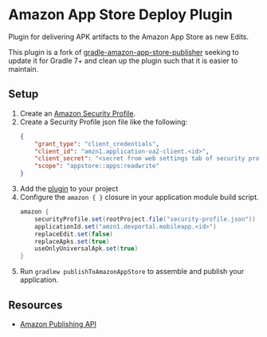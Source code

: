 # Amazon App Store Deploy Plugin
Plugin for delivering APK artifacts to the Amazon App Store as new Edits.

This plugin is a fork of [gradle-amazon-app-store-publisher](https://github.com/BrantApps/gradle-amazon-app-store-publisher) seeking to update it for Gradle 7+ and clean up the plugin such that it is easier to maintain.

## Setup
1. Create an [Amazon Security Profile](https://developer.amazon.com/docs/app-submission-api/auth.html).
2. Create a Security Profile json file like the following:
      ```json
      {
          "grant_type": "client_credentials",
          "client_id": "amzn1.application-oa2-client.<id>",
          "client_secret": "<secret from web settings tab of security profile>",
          "scope": "appstore::apps:readwrite"
      }
      ```
3. Add the [plugin](https://plugins.gradle.org/plugin/com.angel.amazon-app-store-publisher) to your project 
4. Configure the `amazon { }` closure in your application module build script.
    ```groovy
    amazon {
        securityProfile.set(rootProject.file("security-profile.json"))
        applicationId.set("amzn1.devportal.mobileapp.<id>")
        replaceEdit.set(false)
        replaceApks.set(true)
        useOnlyUniversalApk.set(true)
    }
    ```
5. Run `gradlew publishToAmazonAppStore` to assemble and publish your application.

## Resources
 * [Amazon Publishing API](https://developer.amazon.com/docs/app-submission-api/overview.html)
